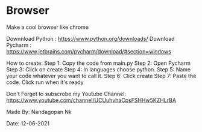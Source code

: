 # Browser
Make a cool browser like chrome

Downnload Python : https://www.python.org/downloads/
Download Pycharm : https://www.jetbrains.com/pycharm/download/#section=windows

How to create: 
Step 1: Copy the code from main.py 
Step 2: Open Pycharm 
Step 3: Click on create 
Step 4: In languages choose python. 
Step 5: Name your code whatever you want to call it. 
Step 6: Click create 
Step 7: Paste the code. Click run when it's ready

Don't Forget to subscrobe my Youtube Channel: https://www.youtube.com/channel/UCUuhvhaCpsFSHHw5KZHLrBA

Made By: Nandagopan Nk

Date: 12-06-2021

